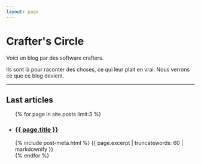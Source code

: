 ```yaml
---
layout: page
---
```


# Crafter's Circle

Voici un blog par des software crafters.

Ils sont là pour raconter des choses, ce qui leur plait en vrai. Nous verrons ce que ce blog devient.

***

## Last articles

<ul class="list  list--posts">
  {% for page in site.posts limit:3 %}
    <li class="item  item--post">
      <article class="article  article--post  typeset">
        <h3><a href="{{ site.baseurl }}{{ page.url }}">{{ page.title }}</a></h3>
        {% include post-meta.html %}
        {{ page.excerpt | truncatewords: 60 | markdownify }}
      </article>
    </li>
  {% endfor %}
</ul>
